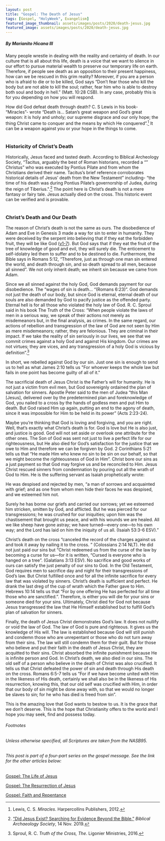 ```yaml
---
layout: post
title: "Gospel: The Death of Jesus"
tags: [Gospel, "HolyWeek", Evangelism]
featured_image_thumbnail: assets/images/posts/2020/death-jesus.jpg
featured_image: assets/images/posts/2020/death-jesus.jpg
---
```


##### By Marianito Hicana III

Many people wrestle in dealing with the reality and certainty of death. In our culture that is all about this life, death is a voice that we want to silence in our effort to pursue material wealth to preserve our temporary life on earth. Therefore, if people see death as an opposition to their present happiness, how can we be rescued in this grim reality? Moreover, if you are a person who is afraid to die or to be killed, God says “Don’t fear those who kill the body but are not able to kill the soul; rather, fear him who is able to destroy both soul and body in hell.” (Matt. 10:28 CSB). In any case, probably this is for you depending on how you will respond.

<!--more-->

How did God defeat death through death? C. S Lewis in his book- “Miracles”- wrote “Death is… Satan’s great weapon and God’s great weapon: it is holy and unholy; our supreme disgrace and our only hope; the thing Christ came to conquer and the means by which He conquered”.[^1] It can be a weapon against you or your hope in the things to come.<br><br>

### Historicity of Christ’s Death

Historically, Jesus faced and tasted death. According to Biblical Archeology Society, “Tacitus, arguably the best of Roman historians, recorded a “” Christus” who was executed by Pontius Pilate and from whom the Christians derived their name. Tacitus’s brief reference corroborates historical details of Jesus’ death from the New Testament” including- “the time of his death was during Pontius Pilate’s governorship of Judea, during the reign of Tiberius.".[^2] The point here is Christ’s death is not a mere fantasy or fairy tale. Jesus actually died on the cross. This historic event can be verified and is provable.<br><br>



### Christ’s Death and Our Death

The reason of Christ’s death is not the same as ours. The disobedience of Adam and Eve in Genesis 3 made a way for sin to enter in humanity. They were deceived by the serpent into believing that if they eat the forbidden fruit, they will be like God ([v1-7](https://biblia.com/bible/nasb95/genesis/3/1-7)). But God says that if they eat the fruit of the tree of knowledge of good and evil, they will surely die. The enticement to self-idolatry led them to suffer and to be destined to die. Furthermore, the Bible says in Romans 5:12, “Therefore, just as through one man sin entered the world, and death through sin, and so death spread to all men, because all sinned”. We not only inherit death; we inherit sin because we came from Adam.

Since we all sinned against the holy God, God demands payment for our disobedience. The “wages of sin is death... “(Romans 6:23)”. God demands not just the death of our body, but since God is eternal, eternal death of our souls are also demanded by God to pacify justice as the offended party. Eternal hell is for all those who violated the holy law of God. R. C. Sproul said in his book The Truth of the Cross:
“When people violate the laws of men in a serious way, we speak of their actions not merely as misdemeanors but, in the final analysis, as crimes. In the same regard, our actions of rebellion and transgression of the law of God are not seen by Him as mere misdemeanors; rather, they are felonious. They are criminal in their impact. If we take the reality of sin seriously in our lives, we see that we commit crimes against a holy God and against His kingdom. Our crimes are not virtues; they are vices, and any transgression of a holy God is vicious by definition”.[^3]

In short, we rebelled against God by our sin. Just one sin is enough to send us to hell as what James 2:10 tells us "For whoever keeps the whole law but fails in one point has become guilty of all of it."

The sacrificial death of Jesus Christ is the Father’s will for humanity. He is not just a victim from evil men, but God sovereignly ordained the plan of salvation for sinners. Apostle Peter said to the men of Judea “this Man [Jesus], delivered over by the predetermined plan and foreknowledge of God, you nailed to a cross by the hands of godless men and put Him to death. But God raised Him up again, putting an end to the agony of death, since it was impossible for Him to be held in its power” (Acts 2:23-24).

Maybe you’re thinking that God is loving and forgiving, and you are right. Well, that’s exactly what Christ’s death is for. God is love but He is also just, and justice is good. God will not set aside or overlook one attribute for the other ones. The Son of God was sent not just to live a perfect life for our righteousness, but He also died for God’s satisfaction for the justice that we owe to Him and therefore we can be forgiven by God. 2 Corinthians 5:21 tells us that “He made Him who knew no sin to be sin on our behalf, so that we might become the righteousness of God in Him”. Christ bore our sins as a just payment so that God may forgive us and be reconciled to Him. Jesus Christ rescued sinners from condemnation by pouring out all the wrath of God to Him. He is the suffering servant as Isaiah prophetically wrote:

He was despised and rejected by men,
“a man of sorrows and acquainted with grief;
and as one from whom men hide their faces
he was despised, and we esteemed him not.

Surely he has borne our griefs
and carried our sorrows;
yet we esteemed him stricken,
smitten by God, and afflicted.
But he was pierced for our transgressions;
he was crushed for our iniquities;
upon him was the chastisement that brought us peace,
and with his wounds we are healed.
All we like sheep have gone astray;
we have turned—every one—to his own way;
and the Lord has laid on him
the iniquity of us all. (Isaiah 53:3-6 ESV).”

Christ’s death on the cross “canceled the record of the charges against us and took it away by nailing it to the cross. ” (Colossians 2:14 NLT). He did not just paid our sins but “Christ redeemed us from the curse of the law by becoming a curse for us—for it is written, “Cursed is everyone who is hanged on a tree”. (Galatians 3:13 ESV). No sacrifice and good works of ours can satisfy the just penalty of our sins to God. In the Old Testament, God requires men to sacrifice day and night for their transgressions of God’s law. But Christ fulfilled once and for all the infinite sacrifice for every law that was violated by sinners. Christ’s death is sufficient and perfect. He drank the last dreg of the cup of wrath which the Father gave to Him. Hebrews 10:14 tells us that “For by one offering He has perfected for all time those who are sanctified.”. Therefore, is either you will die for your sins or someone died for your sins. Ultimately, Christ died for God not because Jesus transgressed the law that He Himself established but to fulfill God’s plan of salvation for sinners.

Finally, the death of Jesus Christ demonstrates God’s law. It does not nullify or void the law of God. The law of God is pure and righteous. It gives us the knowledge of His will. The law is established because God will still punish and condemn those who are unrepentant or those who do not turn away from their sins. The law will still condemn them for their guilt. But for those who believe and put their faith in the death of Jesus Christ, they are acquitted to their sins. Christ absorbed the infinite punishment because He is infinite person and God. In Christ’s death, we also died in our sins. The old self of a person who believe in the death of Christ was also crucified. It tells us that Christ defeated the power of sin and death through His death on the cross. Romans 6:5-7 tells us “For if we have become united with Him in the likeness of His death, certainly we shall also be in the likeness of His resurrection, knowing this, that our old self was crucified with Him, in order that our body of sin might be done away with, so that we would no longer be slaves to sin; for he who has died is freed from sin”.

This is the amazing love that God wants to bestow to us. It is the grace that we don’t deserve. This is the hope that Christianity offers to the world and I hope you may seek, find and possess today.

###### Footnotes

[^1]: Lewis, C. S. *Miracles*. Harpercollins Publishers, 2012.
[^2]: [“Did Jesus Exist? Searching for Evidence Beyond the Bible.”](www.biblicalarchaeology.org/daily/people-cultures-in-the-bible/jesus-historical-jesus/did-jesus-exist/) *Biblical Archaeology Society*, 14 Nov. 2019.
[^3]: Sproul, R. C. *Truth of the Cross, The*. Ligonier Ministries, 2016.



###### Unless otherwise specified, all Scriptures are taken from the NASB95.

###### This post is part of a four-part series on the gospel message. See the link for the other articles below:

[Gospel: The Life of Jesus](/life-of-jesus)

[Gospel: The Resurrection of Jesus](/resurrection-of-jesus)

[Gospel: Faith and Repentance](/faith-and-repentance)
